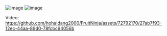 ![image](https://github.com/hohaidang2000/FruitNinja/assets/72792170/bf3d8c36-1bf1-4bac-a00b-b93a74199a38)
![image](https://github.com/hohaidang2000/FruitNinja/assets/72792170/49101c00-d561-4527-a340-33390f73b7e5)

Video:
https://github.com/hohaidang2000/FruitNinja/assets/72792170/27ab7f93-12ec-44aa-89d0-78fcbc94056b

